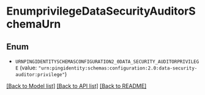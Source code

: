 # EnumprivilegeDataSecurityAuditorSchemaUrn

## Enum


* `URNPINGIDENTITYSCHEMASCONFIGURATION2_0DATA_SECURITY_AUDITORPRIVILEGE` (value: `"urn:pingidentity:schemas:configuration:2.0:data-security-auditor:privilege"`)


[[Back to Model list]](../README.md#documentation-for-models) [[Back to API list]](../README.md#documentation-for-api-endpoints) [[Back to README]](../README.md)


